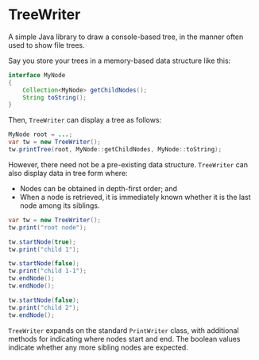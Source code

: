 # TreeWriter

A simple Java library to draw a console-based tree, in the manner often used to show file trees.

Say you store your trees in a memory-based data structure like this:

```java
interface MyNode
{
    Collection<MyNode> getChildNodes();
    String toString();
}
```

Then, `TreeWriter` can display a tree as follows:
```java
MyNode root = ...;
var tw = new TreeWriter();
tw.printTree(root, MyNode::getChildNodes, MyNode::toString);
```

However, there need not be a pre-existing data structure. `TreeWriter` can also display data in tree form where:

* Nodes can be obtained in depth-first order; and
* When a node is retrieved, it is immediately known whether it is the last node among its siblings.

```java
var tw = new TreeWriter();
tw.print("root node");

tw.startNode(true);
tw.print("child 1");

tw.startNode(false);
tw.print("child 1-1");
tw.endNode();
tw.endNode();

tw.startNode(false);
tw.print("child 2");
tw.endNode();
```

`TreeWriter` expands on the standard `PrintWriter` class, with additional methods for indicating where nodes start and end. The boolean values indicate whether any more sibling nodes are expected.

